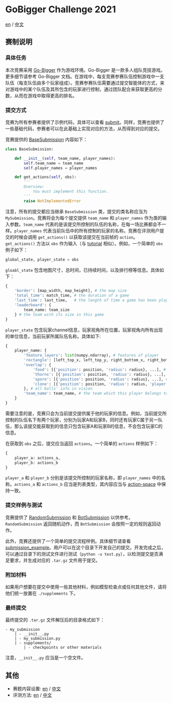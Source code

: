 # GoBigger Challenge 2021

[en](https://github.com/opendilab/GoBigger-Challenge-2021/blob/main/README.md) / [中文](https://github.com/opendilab/GoBigger-Challenge-2021/blob/main/README_zh.md)

## 赛制说明



### 具体任务

本次竞赛采用 [Go-Bigger](https://github.com/opendilab/GoBigger) 作为游戏环境。Go-Bigger 是一款多人组队竞技游戏。更多细节请参考 Go-Bigger 文档。在游戏中，每支竞赛参赛队伍控制游戏中一支队伍（每支队伍由多个玩家组成）。竞赛参赛队伍需要通过提交智能体的方式，来对游戏中的某个队伍及其所包含的玩家进行控制，通过团队配合来获取更高的分数，从而在游戏中取得更高的排名。

### 提交方式

竞赛为所有参赛者提供了示例代码，具体可以查看 [submit](https://github.com/opendilab/GoBigger-Challenge-2021/blob/main/submit)。同样，竞赛也提供了一些基础代码，参赛者可以在此基础上实现对应的方法，从而得到对应的提交。

竞赛提供的 [BaseSubmission](https://github.com/opendilab/GoBigger-Challenge-2021/blob/main/submit/base_submission.py) 内容如下：

```python
class BaseSubmission:

    def __init__(self, team_name, player_names):
        self.team_name = team_name
        self.player_names = player_names

    def get_actions(self, obs):
        '''
        Overview:
            You must implement this function.
        '''
        raise NotImplementedError
```

注意，所有的提交都应当继承 `BaseSubmission` 类，提交的类名称应当为 `MySubmission`。竞赛将会为每个提交提供 `team_name` 和 `player_names` 作为类的输入参数。`team_name` 代表的是该提交所控制的队伍的名称，在每一场比赛都会不一样。`player_names` 代表当前队伍中的所有控制的玩家的名称。竞赛在评测用户提交的时候会调用 `get_actions()` 以获取该提交在当前帧的 `action`。`get_actions()` 方法以 `obs` 作为输入（与 [tutorial](https://opendilab.github.io/GoBigger/tutorial/space.html#space) 相似）。例如，一个简单的 `obs` 例子如下：

```python
global_state, player_state = obs
```

`gloabl_state` 包含地图尺寸，总时间，已持续时间，以及排行榜等信息。具体如下：

```python
{
    'border': [map_width, map_height], # the map size
    'total_time': match_time, # the duration of a game
    'last_time': last_time,   # the length of time a game has been played
    'leaderboard': {
        team_name: team_size
    } # the team with its size in this game
}
```

``player_state`` 包含玩家channel信息，玩家视角所在位置，玩家视角内所有出现的单位信息，当前玩家所属队伍名称。具体如下:

```python
{
    player_name: {
        'feature_layers': list(numpy.ndarray), # features of player
        'rectangle': [left_top_x, left_top_y, right_bottom_x, right_bottom_y], # the vision's position in the map
        'overlap': {
            'food': [{'position': position, 'radius': radius}, ...], # the length of food is not sure
            'thorns': [{'position': position, 'radius': radius}, ...], # the length of food is not sure
            'spore': [{'position': position, 'radius': radius}, ...], # the length of food is not sure
            'clone': [{'position': position, 'radius': radius, 'player': player_name, 'team': team_name}, ...], # the length of food is not sure
        }, # all balls' info in vision
        'team_name': team_name, # the team which this player belongs to 
    }
}
```

需要注意的是，竞赛只会为当前提交提供属于他的玩家的信息。例如，当前提交所控制的队伍名下有两个玩家，分别为玩家A和玩家B，同时还有玩家C属于另一队伍，那么该提交能获取到的信息只包含玩家A和玩家B的信息，不会包含玩家C的信息。

在获取到 `obs` 之后，提交应当返回 `actions`。一个简单的 `actions` 样例如下：

```python
{
    player_a: actions_a,
    player_b: actions_b
}
```

`player_a` 和 `player_b` 分别是该提交所控制的玩家名称，即 `player_names` 中的名称。`actions_a` 和 `actions_b` 应当是列表类型，其内容应当与 [action-space](https://opendilab.github.io/GoBigger/tutorial/space.html#action-space) 中保持一致。

### 提交样例与测试

竞赛提供了 [RandomSubmission](https://github.com/opendilab/GoBigger-Challenge-2021/blob/main/submit/random_submission.py) 和 [BotSubmission](https://github.com/opendilab/GoBigger-Challenge-2021/blob/main/submit/bot_submission.py) 以供参考。`RandomSubmission` 返回随机动作，而 `BotSubmission` 会按照一定的规则返回动作。

此外，竞赛还提供了一个简单的提交流程样例。具体细节请查看 [submission_example](https://github.com/opendilab/GoBigger-Challenge-2021/blob/main/submit/submission_example/)。用户可以在这个目录下开发自己的提交。开发完成之后，可以通过目录下的测试文件进行测试（`python -u test.py`），以检测提交是否满足要求，并生成对应的 `.tar.gz` 文件用于提交。

### 附加材料

如果用户想要在提交中使用一些其他材料，例如模型检查点或任何其他文件，请将他们统一放置在 `./supplements` 下。

### 最终提交

最终提交的 `.tar.gz` 文件解压后的目录格式如下：

```
- my_submission
    | - __init__.py
    | - my_submission.py
    | - supplements/
        | - checkpoints or other materials
```

注意，`__init__.py` 应当是一个空文件。

## 其他

* 赛题内容设置: [en](https://github.com/opendilab/GoBigger-Challenge-2021/blob/main/challenge_settings.md) / [中文](https://github.com/opendilab/GoBigger-Challenge-2021/blob/main/challenge_settings_zh.md)
* 评测方法: [en](https://github.com/opendilab/GoBigger-Challenge-2021/blob/main/evaluation.md) / [中文](https://github.com/opendilab/GoBigger-Challenge-2021/blob/main/evaluation_zh.md)

